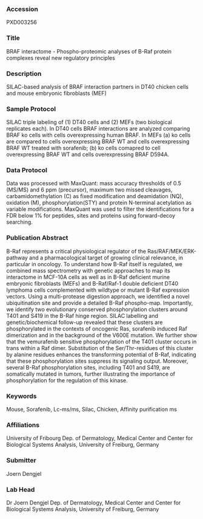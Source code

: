### Accession
PXD003256

### Title
BRAF interactome -  Phospho-proteomic analyses of B-Raf protein complexes reveal new regulatory principles

### Description
SILAC-based analysis of BRAF interaction partners in DT40 chicken cells and mouse embryonic fibroblasts (MEF)

### Sample Protocol
SILAC triple labeling of (1) DT40 cells and (2) MEFs (two biological replicates each). In DT40 cells BRAF interactions are analyzed comparing BRAF ko cells with cells overexpressing human BRAF. In MEFs (a) ko cells are compared to cells overexpressing BRAF WT and cells overexpressing BRAF WT treated with sorafenib; (b) ko cells comapred to cell overexpressing BRAF WT and cells overexpressing BRAF D594A.

### Data Protocol
Data was processed with MaxQuant: mass accuracy thresholds of 0.5 (MS/MS) and 6 ppm (precursor), maximum two missed cleavages, carbamidomethylation (C) as fixed modification and deamidation (NQ), oxidation (M), phosphorylation(STY) and protein N-terminal acetylation as variable modifications. MaxQuant was used to filter the identifications for a FDR below 1% for peptides, sites and proteins using forward-decoy searching.

### Publication Abstract
B-Raf represents a critical physiological regulator of the Ras/RAF/MEK/ERK-pathway and a pharmacological target of growing clinical relevance, in particular in oncology. To understand how B-Raf itself is regulated, we combined mass spectrometry with genetic approaches to map its interactome in MCF-10A cells as well as in B-Raf deficient murine embryonic fibroblasts (MEFs) and B-Raf/Raf-1 double deficient DT40 lymphoma cells complemented with wildtype or mutant B-Raf expression vectors. Using a multi-protease digestion approach, we identified a novel ubiquitination site and provide a detailed B-Raf phospho-map. Importantly, we identify two evolutionary conserved phosphorylation clusters around T401 and S419 in the B-Raf hinge region. SILAC labelling and genetic/biochemical follow-up revealed that these clusters are phosphorylated in the contexts of oncogenic Ras, sorafenib induced Raf dimerization and in the background of the V600E mutation. We further show that the vemurafenib sensitive phosphorylation of the T401 cluster occurs in trans within a Raf dimer. Substitution of the Ser/Thr-residues of this cluster by alanine residues enhances the transforming potential of B-Raf, indicating that these phosphorylation sites suppress its signaling output. Moreover, several B-Raf phosphorylation sites, including T401 and S419, are somatically mutated in tumors, further illustrating the importance of phosphorylation for the regulation of this kinase.

### Keywords
Mouse, Sorafenib, Lc-ms/ms, Silac, Chicken, Affinity purification ms

### Affiliations
University of Fribourg
Dep. of Dermatology, Medical Center and Center for Biological Systems Analysis, University of Freiburg, Germany

### Submitter
Joern Dengjel

### Lab Head
Dr Joern Dengjel
Dep. of Dermatology, Medical Center and Center for Biological Systems Analysis, University of Freiburg, Germany


